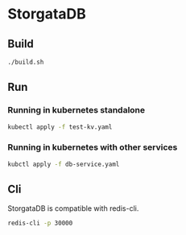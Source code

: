 # StorgataDB

## Build

```sh
./build.sh
```

## Run

### Running in kubernetes standalone

```sh
kubectl apply -f test-kv.yaml
```

### Running in kubernetes with other services

```sh
kubctl apply -f db-service.yaml
```

## Cli

StorgataDB is compatible with redis-cli.

```sh
redis-cli -p 30000
```
